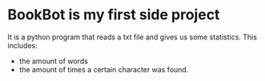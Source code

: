 # BookBot is my first side project


It is a python program that reads a txt file and gives us some statistics. 
This includes: 
  - the amount of words
  - the amount of times a certain character was found.

